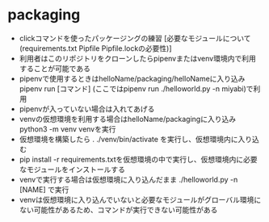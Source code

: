 # packaging
- clickコマンドを使ったパッケージングの練習
[必要なモジュールについて(requirements.txt Pipfile Pipfile.lockの必要性)]
- 利用者はこのリポジトリをクローンしたらpipenvまたはvenv環境内で利用することが可能である
- pipenvで使用するときはhelloName/packaging/helloNameに入り込みpipenv run [コマンド] (ここではpipenv run ./helloworld.py -n miyabi)で利用
- pipenvが入っていない場合は入れてあげる
- venvの仮想環境を利用する場合はhelloName/packagingに入り込みpython3 -m venv venvを実行
- 仮想環境を構築したら . ./venv/bin/activate を実行し、仮想環境内に入り込む
- pip install -r requirements.txtを仮想環境の中で実行し、仮想環境内に必要なモジュールをインストールする
- venvで実行する場合は仮想環境に入り込んだまま ./helloworld.py -n [NAME] で実行
- venvは仮想環境に入り込んでいないと必要なモジュールがグローバル環境にない可能性があるため、コマンドが実行できない可能性がある

